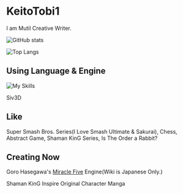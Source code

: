 # KeitoTobi1

I am Mutil Creative Writer.

![GitHub stats](https://github-readme-stats.vercel.app/api?username=keitotobi1)

![Top Langs](https://github-readme-stats.vercel.app/api/top-langs/?username=keitotobi1&langs_count=8)

## Using Language & Engine

![My Skills](https://skillicons.dev/icons?i=cpp,v,vscode,godot,julia,windows)

Siv3D

## Like

Super Smash Bros. Series(I Love Smash Ultimate & Sakurai), Chess, Abstract Game, Shaman KinG Series, Is The Order a Rabbit?

## Creating Now

Goro Hasegawa's [Miracle Five](https://ja.wikipedia.org/wiki/%E3%83%9F%E3%83%A9%E3%82%AF%E3%83%AB%E3%83%95%E3%82%A1%E3%82%A4%E3%83%96) Engine(Wiki is Japanese Only.)

Shaman KinG Inspire Original Character Manga

<!--
**KeitoTobi1/KeitoTobi1** is a ✨ _special_ ✨ repository because its `README.md` (this file) appears on your GitHub profile.

Here are some ideas to get you started:

- 🔭 I’m currently working on ...
- 🌱 I’m currently learning ...
- 👯 I’m looking to collaborate on ...
- 🤔 I’m looking for help with ...
- 💬 Ask me about ...
- 📫 How to reach me: ...
- 😄 Pronouns: ...
- ⚡ Fun fact: ...
-->

